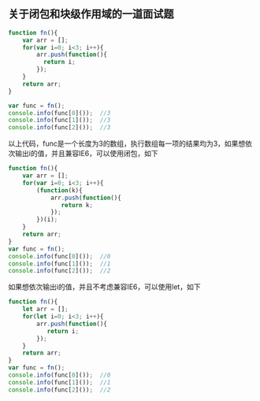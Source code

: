 ## 关于闭包和块级作用域的一道面试题
```javascript
function fn(){
    var arr = [];
    for(var i=0; i<3; i++){
        arr.push(function(){
          return i;
        });
    }
    return arr;
}

var func = fn();
console.info(func[0]());  //3
console.info(func[1]());  //3
console.info(func[2]());  //3
```
以上代码，func是一个长度为3的数组，执行数组每一项的结果均为3，如果想依次输出i的值，并且兼容IE6，可以使用闭包，如下
```javascript
function fn(){
    var arr = [];
    for(var i=0; i<3; i++){
        (function(k){
            arr.push(function(){
               return k;
            });
        })(i);
    }
    return arr;
}
var func = fn();
console.info(func[0]());  //0
console.info(func[1]());  //1
console.info(func[2]());  //2
```
如果想依次输出i的值，并且不考虑兼容IE6，可以使用let，如下
```javascript
function fn(){
    let arr = [];
    for(let i=0; i<3; i++){
        arr.push(function(){
           return i;
        });
    }
    return arr;
}
var func = fn();
console.info(func[0]());  //0
console.info(func[1]());  //1
console.info(func[2]());  //2
```



